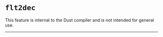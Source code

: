 # `flt2dec`

This feature is internal to the Dust compiler and is not intended for general use.

------------------------
